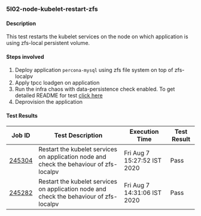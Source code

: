 ### 5I02-node-kubelet-restart-zfs

#### Description

This test restarts the kubelet services on the node on which application is using zfs-local persistent volume. 

#### Steps involved

1. Deploy application `percona-mysql` using zfs file system on top of zfs-localpv
2. Apply tpcc loadgen on application
3. Run the infra chaos with data-persistence check enabled. To get detailed README for test [click here]()
4. Deprovision the application

#### Test Results

| Job ID  |      Test Description         | Execution Time |   Test Result   |
|---------|-------------------------------|----------------|-----------------|
|     <a href="https://gitlab.openebs.ci/openebs/e2e-nativek8s/-/jobs/245304">245304</a>           |  Restart the kubelet services on application node and check the behaviour of zfs-localpv           | Fri Aug  7 15:27:52 IST 2020  | Pass |
|     <a href="https://gitlab.openebs.ci/openebs/e2e-nativek8s/-/jobs/245282">245282</a>           |  Restart the kubelet services on application node and check the behaviour of zfs-localpv           | Fri Aug  7 14:31:06 IST 2020  | Pass |